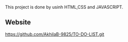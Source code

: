 This project is done by usinh HTML,CSS and JAVASCRIPT.
## Website
https://github.com/AkhilaB-9825/TO-DO-LIST.git
